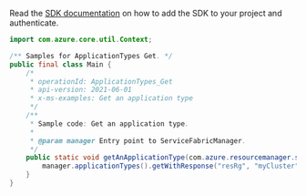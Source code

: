 Read the [SDK documentation](https://github.com/Azure/azure-sdk-for-java/blob/azure-resourcemanager-servicefabric_1.0.0-beta.2/sdk/servicefabric/azure-resourcemanager-servicefabric/README.md) on how to add the SDK to your project and authenticate.

```java
import com.azure.core.util.Context;

/** Samples for ApplicationTypes Get. */
public final class Main {
    /*
     * operationId: ApplicationTypes_Get
     * api-version: 2021-06-01
     * x-ms-examples: Get an application type
     */
    /**
     * Sample code: Get an application type.
     *
     * @param manager Entry point to ServiceFabricManager.
     */
    public static void getAnApplicationType(com.azure.resourcemanager.servicefabric.ServiceFabricManager manager) {
        manager.applicationTypes().getWithResponse("resRg", "myCluster", "myAppType", Context.NONE);
    }
}
```
